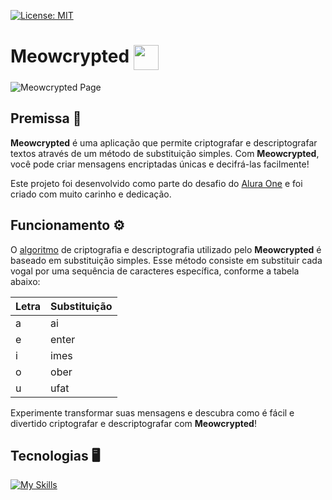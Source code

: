 [![License: MIT](https://img.shields.io/badge/License-MIT-yellow.svg)](https://opensource.org/licenses/MIT)

# Meowcrypted <img height="40" align="center" src="https://i.imgur.com/oalzKXF.png">

![Meowcrypted Page](https://i.imgur.com/xZcYjFo.png)

## Premissa 🤔

**Meowcrypted** é uma aplicação que permite criptografar e descriptografar textos através de um método de substituição simples. Com **Meowcrypted**, você pode criar mensagens encriptadas únicas e decifrá-las facilmente!

Este projeto foi desenvolvido como parte do desafio do 
[Alura One](https://www.oracle.com/br/education/oracle-next-education/) e foi criado com muito carinho e dedicação.

## Funcionamento ⚙️

O [algoritmo](https://github.com/thnbi/Meowcrypted/blob/f45329a1fde0f5c08caff3442dd484e2cc866da7/js/cipher.js) de criptografia e descriptografia utilizado pelo **Meowcrypted** é baseado em substituição simples. Esse método consiste em substituir cada vogal por uma sequência de caracteres específica, conforme a tabela abaixo:

| Letra | Substituição |
| ----- | ------------ |
| a     | ai           |
| e     | enter        |
| i     | imes         |
| o     | ober         |
| u     | ufat         |

Experimente transformar suas mensagens e descubra como é fácil e divertido criptografar e descriptografar com **Meowcrypted**!

## Tecnologias 🖥️
[![My Skills](https://skillicons.dev/icons?i=html,css,js,git,github)](https://skillicons.dev)
